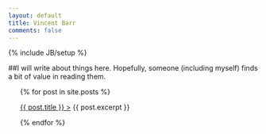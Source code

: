 ```yaml
---
layout: default
title: Vincent Barr
comments: false
---
```

{% include JB/setup %}

##I will write about things here. Hopefully, someone (including myself) finds a bit of value in reading them.

<ul class="posts">
{% for post in site.posts %}
<p><a href=" {{ BASE_PATH }} {{ post.url }} "> {{ post.title }} ></a>
{{ post.excerpt }}</p>
{% endfor %}
</ul>
